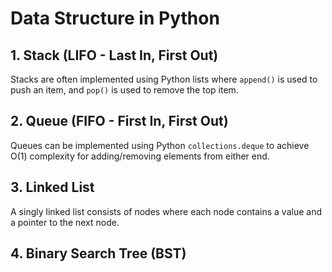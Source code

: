 # Data Structure in Python

## 1. Stack (LIFO - Last In, First Out)

Stacks are often implemented using Python lists where `append()` is used to push an item, and `pop()` is used to remove the top item.

## 2. Queue (FIFO - First In, First Out)
Queues can be implemented using Python `collections.deque` to achieve O(1) complexity for adding/removing elements from either end.

## 3. Linked List
A singly linked list consists of nodes where each node contains a value and a pointer to the next node.

## 4. Binary Search Tree (BST)
